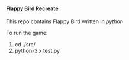 #### Flappy Bird Recreate

This repo contains Flappy Bird written in _python_

To run the game:
1. cd ./src/
2. python-3.x test.py

